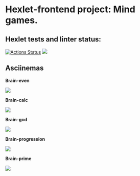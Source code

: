 <h1>Hexlet-frontend project: Mind games.</h1>
<h2>Hexlet tests and linter status:</h2>

[![Actions Status](https://github.com/EweParo4ky/frontend-project-44/workflows/hexlet-check/badge.svg)](https://github.com/EweParo4ky/frontend-project-44/actions)
<a href="https://codeclimate.com/github/EweParo4ky/frontend-project-44/maintainability"><img src="https://api.codeclimate.com/v1/badges/7c314e2b46d5213b9f0f/maintainability" /></a>
<h2>Asciinemas</h2>
<p><b>Brain-even</p>
<a href="https://asciinema.org/a/dErsx96m2mNC8R5SqPXzKLh4m" target="_blank"><img src="https://asciinema.org/a/dErsx96m2mNC8R5SqPXzKLh4m.svg" /></a>
<p><b>Brain-calc</p>
<a href="https://asciinema.org/a/iawUvzO0kVpHcyKXlPUVhT5XA" target="_blank"><img src="https://asciinema.org/a/iawUvzO0kVpHcyKXlPUVhT5XA.svg" /></a>
<p><b>Brain-gcd</p>
<a href="https://asciinema.org/a/XiLWowAGaI8Utzi95waEg0gOx" target="_blank"><img src="https://asciinema.org/a/XiLWowAGaI8Utzi95waEg0gOx.svg" /></a>
<p><b>Brain-progression</p>
<a href="https://asciinema.org/a/Qr3J4GtFnAZGx5DK5xYZU0MAH" target="_blank"><img src="https://asciinema.org/a/Qr3J4GtFnAZGx5DK5xYZU0MAH.svg" /></a>
<p><b>Brain-prime</p>
<a href="https://asciinema.org/a/1vxOqrCVOxSy3AwNX8lgcb7iu" target="_blank"><img src="https://asciinema.org/a/1vxOqrCVOxSy3AwNX8lgcb7iu.svg" /></a>

